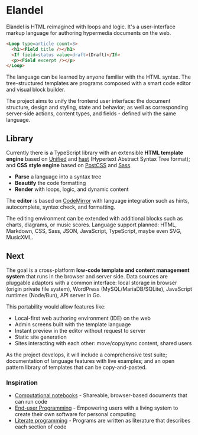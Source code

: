 # Elandel

Elandel is HTML reimagined with loops and logic. It's a user-interface markup language for authoring hypermedia documents on the web.

```html
<Loop type=article count=3>
  <h1><Field title /></h1>
  <If field=status value=draft>(Draft)</If>
  <p><Field excerpt /></p>
</Loop>
```

The language can be learned by anyone familiar with the HTML syntax. The tree-structured templates are programs composed with a smart code editor and visual block builder.

The project aims to unify the frontend user interface: the document structure, design and styling, state and behavior; as well as corresponding server-side actions, content types, and fields - defined with the same language.

## Library

Currently there is a TypeScript library with an extensible **HTML template engine** based on [Unified](https://unifiedjs.com/) and [hast](https://github.com/syntax-tree/hast) (Hypertext Abstract Syntax Tree format); and **CSS style engine** based on [PostCSS](https://github.com/postcss/postcss) and [Sass](https://github.com/sass/dart-sass).

- **Parse** a language into a syntax tree
- **Beautify** the code formatting
- **Render** with loops, logic, and dynamic content

The **editor** is based on [CodeMirror](https://codemirror.net/) with language integration such as hints, autocomplete, syntax check, and formatting.

The editing environment can be extended with additional blocks such as charts, diagrams, or music scores. Language support planned: HTML, Markdown, CSS, Sass, JSON, JavaScript, TypeScript, maybe even SVG, MusicXML.

## Next

The goal is a cross-platform **low-code template and content management system** that runs in the browser and server side. Data sources are pluggable adaptors with a common interface: local storage in browser (origin private file system), WordPress (MySQL/MariaDB/SQLite), JavaScript runtimes (Node/Bun), API server in Go.

This portability would allow features like:

- Local-first web authoring environment (IDE) on the web
- Admin screens built with the template language
- Instant preview in the editor without request to server
- Static site generation
- Sites interacting with each other: move/copy/sync content, shared users

As the project develops, it will include a comprehensive test suite; documentation of language features with live examples; and an open pattern library of templates that can be copy-and-pasted.

### Inspiration

- [Computational notebooks](https://maggieappleton.com/computational-notebooks) - Shareable, browser-based documents that can run code
- [End-user Programming](https://www.inkandswitch.com/end-user-programming/) - Empowering users with a living system to create their own software for personal computing
- [Literate programming](https://en.wikipedia.org/wiki/Literate_programming) - Programs are written as literature that describes each section of code
